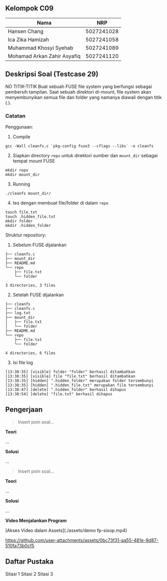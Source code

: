 ## Kelompok C09

| Nama                        | NRP        |
| --------------------------- | ---------- |
| Hansen Chang                | 5027241028 |
| Ica Zika Hamizah            | 5027241058 |
| Muhammad Khosyi Syehab      | 5027241089 |
| Mohamad Arkan Zahir Asyafiq | 5027241120 |

## Deskripsi Soal (Testcase 29)

NO TITIK-TITIK
Buat sebuah FUSE file system yang berfungsi sebagai pembersih tampilan. Saat sebuah direktori di-mount, file system akan menyembunyikan semua file dan folder yang namanya diawali dengan titik (.).

### Catatan

Penggunaan:
1. Compile 
```
gcc -Wall cleanfs.c `pkg-config fuse3 --cflags --libs` -o cleanfs
```

2. Siapkan directory `repo` untuk direktori sumber dan `mount_dir` sebagai tempat mount FUSE
```
mkdir repo
mkdir mount_dir
```

3. Running
```
./cleanfs mount_dir/
```

4. tes dengan membuat file/folder di dalam `repo`
```
touch file.txt
touch .hidden_file.txt
mkdir folder
mkdir .hidden_folder
```

Struktur repository:

1. Sebelum FUSE dijalankan
```
├── cleanfs.c
├── mount_dir
├── README.md
└── repo
    ├── file.txt
    └── folder

3 directories, 3 files
```

2. Setelah FUSE dijalankan
```
├── cleanfs
├── cleanfs.c
├── log.txt
├── mount_dir
│   ├── file.txt
│   └── folder
├── README.md
└── repo
    ├── file.txt
    └── folder

4 directories, 6 files
```

3. Isi file log
```
[13:38:35] [visible] folder "folder" berhasil ditambahkan
[13:38:35] [visible] file "file.txt" berhasil ditambahkan
[13:38:35] [hidden] ".hidden_folder" merupakan folder tersembunyi
[13:38:35] [hidden] ".hidden_file.txt" merupakan file tersembunyi
[13:38:47] [delete] ".hidden_folder" berhasil dihapus
[13:38:54] [delete] "file.txt" berhasil dihapus
```

## Pengerjaan

> Insert poin soal...

**Teori**

...

**Solusi**

...

> Insert poin soal...

**Teori**

...

**Solusi**

...

**Video Menjalankan Program**


[Akses Video dalam Assets](./assets/demo fp-sisop.mp4)

https://github.com/user-attachments/assets/0bc73f31-aa55-481e-9d87-510fa73b0cf5

## Daftar Pustaka

Sitasi 1
Sitasi 2
Sitasi 3
